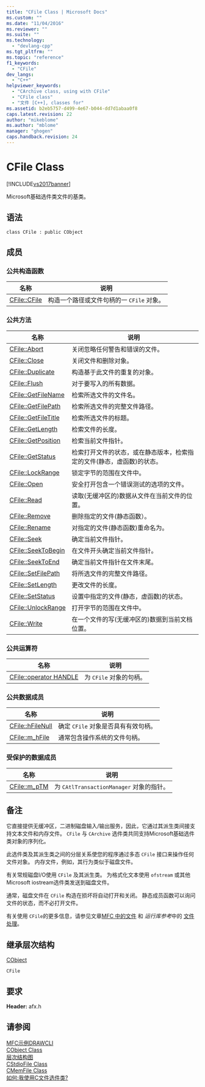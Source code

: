 ```yaml
---
title: "CFile Class | Microsoft Docs"
ms.custom: ""
ms.date: "11/04/2016"
ms.reviewer: ""
ms.suite: ""
ms.technology: 
  - "devlang-cpp"
ms.tgt_pltfrm: ""
ms.topic: "reference"
f1_keywords: 
  - "CFile"
dev_langs: 
  - "C++"
helpviewer_keywords: 
  - "CArchive class, using with CFile"
  - "CFile class"
  - "文件 [C++], classes for"
ms.assetid: b2eb5757-d499-4e67-b044-dd7d1abaa0f8
caps.latest.revision: 22
author: "mikeblome"
ms.author: "mblome"
manager: "ghogen"
caps.handback.revision: 24
---
```

# CFile Class
[!INCLUDE[vs2017banner](../../assembler/inline/includes/vs2017banner.md)]

Microsoft基础选件类文件的基类。  
  
## 语法  
  
```  
class CFile : public CObject  
```  
  
## 成员  
  
### 公共构造函数  
  
|名称|说明|  
|--------|--------|  
|[CFile::CFile](../Topic/CFile::CFile.md)|构造一个路径或文件句柄的一 `CFile` 对象。|  
  
### 公共方法  
  
|名称|说明|  
|--------|--------|  
|[CFile::Abort](../Topic/CFile::Abort.md)|关闭忽略任何警告和错误的文件。|  
|[CFile::Close](../Topic/CFile::Close.md)|关闭文件和删除对象。|  
|[CFile::Duplicate](../Topic/CFile::Duplicate.md)|构造基于此文件的重复的对象。|  
|[CFile::Flush](../Topic/CFile::Flush.md)|对于要写入的所有数据。|  
|[CFile::GetFileName](../Topic/CFile::GetFileName.md)|检索所选文件的文件名。|  
|[CFile::GetFilePath](../Topic/CFile::GetFilePath.md)|检索所选文件的完整文件路径。|  
|[CFile::GetFileTitle](../Topic/CFile::GetFileTitle.md)|检索所选文件的标题。|  
|[CFile::GetLength](../Topic/CFile::GetLength.md)|检索文件的长度。|  
|[CFile::GetPosition](../Topic/CFile::GetPosition.md)|检索当前文件指针。|  
|[CFile::GetStatus](../Topic/CFile::GetStatus.md)|检索打开文件的状态，或在静态版本，检索指定的文件\(静态，虚函数\)的状态。|  
|[CFile::LockRange](../Topic/CFile::LockRange.md)|锁定字节的范围在文件中。|  
|[CFile::Open](../Topic/CFile::Open.md)|安全打开包含一个错误测试的选项的文件。|  
|[CFile::Read](../Topic/CFile::Read.md)|读取\(无缓冲区的\)数据从文件在当前文件的位置。|  
|[CFile::Remove](../Topic/CFile::Remove.md)|删除指定的文件\(静态函数）。|  
|[CFile::Rename](../Topic/CFile::Rename.md)|对指定的文件\(静态函数\)重命名为。|  
|[CFile::Seek](../Topic/CFile::Seek.md)|确定当前文件指针。|  
|[CFile::SeekToBegin](../Topic/CFile::SeekToBegin.md)|在文件开头确定当前文件指针。|  
|[CFile::SeekToEnd](../Topic/CFile::SeekToEnd.md)|确定当前文件指针在文件末尾。|  
|[CFile::SetFilePath](../Topic/CFile::SetFilePath.md)|将所选文件的完整文件路径。|  
|[CFile::SetLength](../Topic/CFile::SetLength.md)|更改文件的长度。|  
|[CFile::SetStatus](../Topic/CFile::SetStatus.md)|设置中指定的文件\(静态，虚函数\)的状态。|  
|[CFile::UnlockRange](../Topic/CFile::UnlockRange.md)|打开字节的范围在文件中。|  
|[CFile::Write](../Topic/CFile::Write.md)|在一个文件的写\(无缓冲区的\)数据到当前文档位置。|  
  
### 公共运算符  
  
|名称|说明|  
|--------|--------|  
|[CFile::operator HANDLE](../Topic/CFile::operator%20HANDLE.md)|为 `CFile` 对象的句柄。|  
  
### 公共数据成员  
  
|名称|说明|  
|--------|--------|  
|[CFile::hFileNull](../Topic/CFile::hFileNull.md)|确定 `CFile` 对象是否具有有效句柄。|  
|[CFile::m\_hFile](../Topic/CFile::m_hFile.md)|通常包含操作系统的文件句柄。|  
  
### 受保护的数据成员  
  
|名称|说明|  
|--------|--------|  
|[CFile::m\_pTM](../Topic/CFile::m_pTM.md)|为 `CAtlTransactionManager` 对象的指针。|  
  
## 备注  
 它直接提供无缓冲区，二进制磁盘输入\/输出服务，因此，它通过其派生类间接支持文本文件和内存文件。  `CFile` 与 `CArchive` 选件类共同支持Microsoft基础选件类对象的序列化。  
  
 此选件类及其派生类之间的分层关系使您的程序通过多态 `CFile` 接口来操作任何文件对象。  内存文件，例如，其行为类似于磁盘文件。  
  
 有关常规磁盘I\/O使用 `CFile` 及其派生类。  为格式化文本使用 `ofstream` 或其他Microsoft iostream选件类发送到磁盘文件。  
  
 通常，磁盘文件在 `CFile` 构造在损坏将自动打开和关闭。  静态成员函数可以询问文件的状态，而不必打开文件。  
  
 有关使用 `CFile`的更多信息，请参见文章[MFC 中的文件](../../mfc/files-in-mfc.md) 和 *运行库参考*中的 [文件处理](../../c-runtime-library/file-handling.md)。  
  
## 继承层次结构  
 [CObject](../../mfc/reference/cobject-class.md)  
  
 `CFile`  
  
## 要求  
 **Header:** afx.h  
  
## 请参阅  
 [MFC示例DRAWCLI](../../top/visual-cpp-samples.md)   
 [CObject Class](../../mfc/reference/cobject-class.md)   
 [层次结构图](../../mfc/hierarchy-chart.md)   
 [CStdioFile Class](../../mfc/reference/cstdiofile-class.md)   
 [CMemFile Class](../../mfc/reference/cmemfile-class.md)   
 [如何:我使用C文件选件类?](http://go.microsoft.com/fwlink/?LinkId=128046)